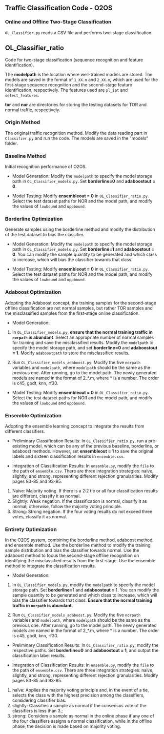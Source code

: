 ## Traffic Classification Code - O2OS


### Online and Offline Two-Stage Classification
`OL_Classifier.py` reads a CSV file and performs two-stage classification.

## OL_Classifier_ratio
Code for two-stage classification (sequence recognition and feature identification).

The **modelpath** is the location where well-trained models are stored. The models are saved in the format of `1_XX.m` and `2_XX.m`, which are used for the first-stage sequence recognition and the second-stage feature identification, respectively. The features used are `pl_iat` and `select_features`.

**tor** and **nor** are directories for storing the testing datasets for TOR and normal traffic, respectively.

### Origin Method
The original traffic recognition method. Modify the data reading part in `Classifier.py` and run the code. The models are saved in the "models" folder.

### Baseline Method
Initial recognition performance of O2OS.

- Model Generation: Modify the `modelpath` to specify the model storage path in `OL_Classifier_models.py`. Set **borderline=0** and **adaboostout = 0**.

- Model Testing: Modify **ensembleout = 0** in `OL_Classifier_ratio.py`. Select the test dataset paths for NOR and the model path, and modify the values of `lowbound` and `uppbound`.

### Borderline Optimization
Generate samples using the borderline method and modify the distribution of the test dataset to bias the classifier.

- Model Generation: Modify the `modelpath` to specify the model storage path in `OL_Classifier_models.py`. Set **borderline=1** and **adaboostout = 0**. You can modify the sample quantity to be generated and which class to increase, which will bias the classifier towards that class.

- Model Testing: Modify **ensembleout = 0** in `OL_Classifier_ratio.py`. Select the test dataset paths for NOR and the model path, and modify the values of `lowbound` and `uppbound`.

### Adaboost Optimization
Adopting the Adaboost concept, the training samples for the second-stage offline classification are not normal samples, but rather TOR samples and the misclassified samples from the first-stage online classification.

- Model Generation:

1. In `OL_Classifier_models.py`, **ensure that the normal training traffic in `norpath` is abundant**. Select an appropriate number of normal samples for training and save the misclassified results. Modify the `modelpath` to specify the model storage path, and set **borderline=0** and **adaboostout = 1**. Modify `adaboostpath` to store the misclassified results.

2. Run `OL_Classifier_models_adaboost.py`. Modify the five `norpath` variables and `modelpath`, where `modelpath` should be the same as the previous one. After running, go to the model path. The newly generated models are named in the format of 2_*.m, where * is a number. The order is c45, gbdt, knn, rf30.

- Model Testing: Modify **ensembleout = 0** in `OL_Classifier_ratio.py`. Select the test dataset paths for NOR and the model path, and modify the values of `lowbound` and `uppbound`.

### Ensemble Optimization
Adopting the ensemble learning concept to integrate the results from different classifiers.

- Preliminary Classification Results: In `OL_Classifier_ratio.py`, run a pre-existing model, which can be any of the previous baseline, borderline, or adaboost methods. However, set **ensembleout = 1** to save the original labels and sixteen classification results in `ensemble.csv`.

- Integration of Classification Results: In `ensemble.py`, modify the `file` to the path of `ensemble.csv`. There are three integration strategies: naive, slightly, and strong, representing different rejection granularities. Modify pages 83-85 and 93-95.

1. Naive: Majority voting. If there is a 2:2 tie or all four classification results are different, classify it as normal.
2. Slightly: Weak negation. If the classification is normal, classify it as normal; otherwise, follow the majority voting principle.
3. Strong: Strong negation. If the four voting results do not exceed three votes, classify it as normal.

### Entirety Optimization
In the O2OS system, combining the borderline method, adaboost method, and ensemble method. Use the borderline method to modify the training sample distribution and bias the classifier towards normal. Use the adaboost method to focus the second-stage offline recognition on identifying the misclassified results from the first-stage. Use the ensemble method to integrate the classification results.

- Model Generation:
1. In `OL_Classifier_models.py`, modify the `modelpath` to specify the model storage path. Set **borderline=1** and **adaboostout = 1**. You can modify the sample quantity to be generated and which class to increase, which will bias the classifier towards that class. **Ensure that the normal training traffic in `norpath` is abundant**.

2. Run `OL_Classifier_models_adaboost.py`. Modify the five `norpath` variables and `modelpath`, where `modelpath` should be the same as the previous one. After running, go to the model path. The newly generated models are named in the format of 2_*.m, where * is a number. The order is c45, gbdt, knn, rf30.

- Preliminary Classification Results: In `OL_Classifier_ratio.py`, modify the respective paths. Set **borderline=0** and **adaboostout = 1**, and output the classification label results.

- Integration of Classification Results: In `ensemble.py`, modify the `file` to the path of `ensemble.csv`. There are three integration strategies: naive, slightly, and strong, representing different rejection granularities. Modify pages 83-85 and 93-95.

1.	naïve: Applies the majority voting principle and, in the event of a tie, selects the class with the highest precision among the classifiers, considering classifier bias.
2.	slightly: Classifies a sample as normal if the consensus vote of the classifiers is less than 3.;
3.	strong: Considers a sample as normal in the online phase if any one of the four classifiers assigns a normal classification, while in the offline phase, the decision is made based on majority voting.
